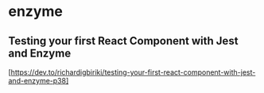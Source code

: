 # enzyme

## Testing your first React Component with Jest and Enzyme

[https://dev.to/richardigbiriki/testing-your-first-react-component-with-jest-and-enzyme-p38]
